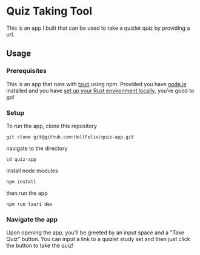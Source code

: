 # Quiz Taking Tool
This is an app I built that can be used to take a quizlet quiz by providing a url.

## Usage
### Prerequisites
This is an app that runs with [tauri](https://tauri.app/) using npm. Provided you have [node.js](https://nodejs.org/en/) installed and you have [set up your Rust environment locally](https://www.rust-lang.org/learn/get-started), you're good to go!

### Setup
To run the app, clone this repository  
```
git clone git@github.com:HellFelix/quiz-app.git
```
navigate to the directory 
```
cd quiz-app
```
install node modules
```
npm install
```
then run the app
```
npm run tauri dev
```

### Navigate the app

Upon opening the app, you'll be greeted by an input space and a "Take Quiz" button. You can input a link to a quizlet study set and then just click the button to take the quiz!
